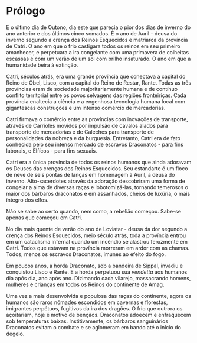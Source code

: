 # Prólogo

É o último dia de Outono, dia este que parecia o pior dos dias de inverno do ano anterior e dos últimos cinco somados. É o ano de Auril - deusa do inverno segundo a crença dos Reinos Esquecidos e matriarca da província de Catri. O ano em que o frio castigara todos os reinos em seu primeiro amanhecer, e perpetuara a ira congelante com uma primavera de colheitas escassas e com um verão de um sol com brilho insaturado. O ano em que a humanidade beira à extinção.

Catri, séculos atrás, era uma grande província que conectava a capital do Reino de Obel, Lisco, com a capital do Reino de Restar, Rante. Todas as três províncias eram de sociedade majoritariamente humana e de contínuo conflito territorial entre os povos selvagens das regiões fronteiriças. Cada província enaltecia a ciência e a engenhosa tecnologia humana local com gigantescas construções e um intenso comércio de mercadorias.

Catri firmava o comércio entre as províncias com inovações de transporte, através de Carrioles movidos por impulsão de cavalos alados para transporte de mercadorias e de Caleches para transporte de personalidades da nobreza e da burguesia. Entretanto, Catri era de fato conhecida pelo seu intenso mercado de escravos Draconatos - para fins laborais, e Elfícos - para fins sexuais.

Catri era a única província de todos os reinos humanos que ainda adoravam os Deuses das crenças dos Reinos Esquecidos. Seu estandarte é um floco de neve de seis pontas de lanças em homenagem à Auril, a deusa do inverno. Alto-sacerdotes através da adoração descobriram uma forma de congelar a alma de diversas raças e lobotomizá-las, tornando temerosos o maior dos bárbaros draconatos e em assanhados, cheios de luxúria, o mais íntegro dos elfos.

Não se sabe ao certo quando, nem como, a rebelião começou. Sabe-se apenas que começou em Catri.

No dia mais quente de verão do ano de Loviatar - deusa da dor segundo a crença dos Reinos Esquecidos, meio século atrás, toda a província entrou em um cataclisma infernal quando um incêndio se alastrou ferozmente em Catri. Todos que estavam na província morreram em ardor com as chamas. Todos, menos os escravos Draconatos, imunes ao efeito do fogo.

Em poucos anos, a horda Draconato, sob a bandeira de Sippal, invadiu e conquistou Lisco e Rante. E a horda perpetuou sua _vendetta_ aos humanos dia após dia, ano após ano. Dizimando cada vilarejo, massacrando homens, mulheres e crianças em todos os Reinos do continente de Amag.

Uma vez a mais desenvolvida e populosa das raças do continente, agora os humanos são raros nômades escondidos em cavernas e florestas, imigrantes perpétuos, fugitivos da ira dos dragões. O frio que outrora os açoitariam, hoje é motivo de bençãos. Draconatos adoecem e enfraquecem sob temperaturas baixas. Institivamente, os bárbaros sanguinários Draconatos evitam o combate e se aglomeram em bando até o início do degelo.
